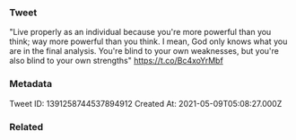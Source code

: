 ### Tweet
"Live properly as an individual because you're more powerful than you think; way more powerful than you think. I mean, God only knows what you are in the final analysis. You're blind to your own weaknesses, but you're also blind to your own strengths" https://t.co/Bc4xoYrMbf

### Metadata
Tweet ID: 1391258744537894912
Created At: 2021-05-09T05:08:27.000Z

### Related

